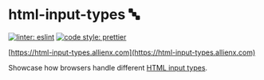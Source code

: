 # html-input-types 🔤

[![linter: eslint](https://img.shields.io/badge/linter-eslint-blue.svg?style=flat-square)](https://github.com/eslint/eslint)
[![code style: prettier](https://img.shields.io/badge/code_style-prettier-ff69b4.svg?style=flat-square)](https://github.com/prettier/prettier)

[https://html-input-types.allienx.com](https://html-input-types.allienx.com)

Showcase how browsers handle different [HTML input types](https://developer.mozilla.org/en-US/docs/Web/HTML/Element/Input).

